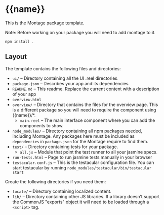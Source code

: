 {{name}}
==============

This is the Montage package template.

Note: Before working on your package you will need to add montage to it.

```
npm install .
```

Layout
------

The template contains the following files and directories:

* `ui/` – Directory containing all the UI .reel directories.
* `package.json` – Describes your app and its dependencies
* `README.md` – This readme. Replace the current content with a description of your app
* `overview.html`
* `overview/` – Directory that contains the files for the overview page. This is a different package so you will need to require the component using {{name}}/*.
  * `main.reel` – The main interface component where you can add the components to show.
* `node_modules/` – Directory containing all npm packages needed, including Montage. Any packages here must be included as `dependencies` in `package.json` for the Montage require to find them.
* `test/` – Directory containing tests for your package.
  * `all.js` – Module that point the test runner to all your jasmine specs.
* `run-tests.html` – Page to run jasmine tests manually in your browser
* `testacular.conf.js` – This is the testacular configuration file. You can start testacular by running `node_modules/testacular/bin/testacular start`

Create the following directories if you need them:

* `locale/` – Directory containing localized content.
* `lib/` – Directory containing other JS libraries. If a library doesn’t support the CommonJS "exports" object it will need to be loaded through a `<script>` tag.

